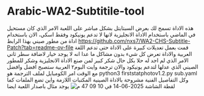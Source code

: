 # Arabic-WA2-Subtitile-tool
هذه الاداة تسمح لك بعرض السبتايتل بشكل مباشر على اللعبة الامر الذي كان مستحيل في الماضي باستخدام الاداة الانجليزية لانها لا تدعم يونيكود وفقط اسكي، الان باستخدام اداة من مطور صيني بهذا الرابط 
https://github.com/nxs7/WA2-CHS-Subtitle-Patch?tab=readme-ov-file
قمت بعمل تعديلات كبيرة على الاداة حتى تدعم اللغة العربية والاداة تعرض كل شيء بدون مشاكل ما عدا انه لا يوجد خيار لاضافة سطر ثاني الامر الذي لم اجد له حلا
بكل حال شكر كبير لمن صنع الاداة الانجليزية وشكر للمطور الصيني الذي عدلها لتدعم يونيكود والان ترجمة وايت البوم٢ العربية ستصبح افضل وافضل مع الوقت 
امر الكومبايل لملف الترجمة هو 
python3 firststatphotov1.2.py sub.yaml
وكل التفاصيل الفنية مشروحة بالاداة الصينية المكتبات اللازمة واين تضع الملفات كما يوجد مثال باصدار اللعبة ايضا
![‏لقطة الشاشة 2025-06-14 في 10 09 47 م](https://github.com/user-attachments/assets/9bed9eb6-7c79-48bb-9c4f-53bc81f454e1)
